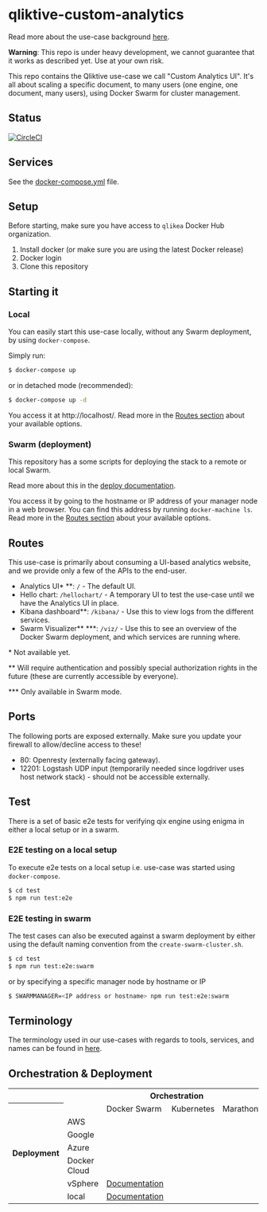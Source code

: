 # qliktive-custom-analytics

Read more about the use-case background [here](https://github.com/qlik-ea/info/tree/master/use-case-custom-analytics).

**Warning**: This repo is under heavy development, we cannot guarantee that it works as described yet. Use at your own risk.

This repo contains the Qliktive use-case we call "Custom Analytics UI". It's all about scaling a specific document, to many users (one engine, one document, many users), using Docker Swarm for cluster management.

## Status
[![CircleCI](https://circleci.com/gh/qlik-ea/qliktive-custom-analytics.svg?style=svg&circle-token=087152b4808d5373a8dcbbe82c2ff352e463a3a2)](https://circleci.com/gh/qlik-ea/qliktive-custom-analytics)

## Services

See the [docker-compose.yml](docker-compose.yml) file.

## Setup

Before starting, make sure you have access to `qlikea` Docker Hub organization.

1. Install docker (or make sure you are using the latest Docker release)
2. Docker login
3. Clone this repository

## Starting it

### Local

You can easily start this use-case locally, without any Swarm deployment, by using `docker-compose`.

Simply run:

```bash
$ docker-compose up
```

or in detached mode (recommended):

```bash
$ docker-compose up -d
```

You access it at http://localhost/. Read more in the [Routes section](#routes) about your available options.

### Swarm (deployment)

This repository has a some scripts for deploying the stack to a remote or local Swarm.

Read more about this in the [deploy documentation](deploy/deploy.md).

You access it by going to the hostname or IP address of your manager node in a web browser. You can find this address by running `docker-machine ls`. Read more in the [Routes section](#routes) about your available options.

## Routes

This use-case is primarily about consuming a UI-based analytics website, and we provide only a few of the APIs to the end-user.

* Analytics UI\* \*\*: `/` - The default UI.
* Hello chart: `/hellochart/` - A temporary UI to test the use-case until we have the Analytics UI in place.
* Kibana dashboard\*\*: `/kibana/` - Use this to view logs from the different services.
* Swarm Visualizer\*\* \*\*\*: `/viz/` - Use this to see an overview of the Docker Swarm deployment, and which services are running where.

\* Not available yet.

\*\* Will require authentication and possibly special authorization rights in the future (these are currently accessible by everyone).

\*\*\* Only available in Swarm mode.

## Ports

The following ports are exposed externally. Make sure you update your firewall to allow/decline access to these!

* 80: Openresty (externally facing gateway).
* 12201: Logstash UDP input (temporarily needed since logdriver uses host network stack) - should not be accessible externally.

## Test

There is a set of basic e2e tests for verifying qix engine using enigma in either a local setup or in a swarm.

### E2E testing on a local setup

To execute e2e tests on a local setup i.e. use-case was started using `docker-compose`.

```bash
$ cd test
$ npm run test:e2e
```

### E2E testing in swarm

The test cases can also be executed against a swarm deployment by either using the default naming convention from the ```create-swarm-cluster.sh```.

```bash
$ cd test
$ npm run test:e2e:swarm
```

or by specifying a specific manager node by hostname or IP

```bash
$ SWARMMANAGER=<IP address or hostname> npm run test:e2e:swarm
```

## Terminology

The terminology used in our use-cases with regards to tools, services, and names can be found in [here](https://github.com/qlik-ea/info/blob/master/terminology.md).

## Orchestration & Deployment

<table>
  <tr>
    <th></th>
    <th colspan="4" style="text-align: center">Orchestration</th>
  </tr>
  <tr>
    <th rowspan="7">Deployment</th>
    <td></td>
    <td>Docker Swarm</td>
    <td>Kubernetes</td>
    <td>Marathon/Mesos</td>
  </tr>
  <tr>
    <td>AWS</td>
    <td></td>
    <td></td>
    <td></td>
  </tr>
  <tr>
    <td>Google</td>
    <td></td>
    <td></td>
    <td></td>
  </tr>
  <tr>
    <td>Azure</td>
    <td></td>
    <td></td>
    <td></td>
  </tr>
  <tr>
    <td>Docker Cloud</td>
    <td></td>
    <td></td>
    <td></td>
  </tr>
  <tr>
    <td>vSphere</td>
    <td><a href="./deploy/deploy.md">Documentation</a></td>
    <td></td>
    <td></td>
  </tr>
  <tr>
    <td>local</td>
    <td><a href="./deploy/deploy.md">Documentation</a></td>
    <td></td>
    <td></td>
  </tr>
</table>
